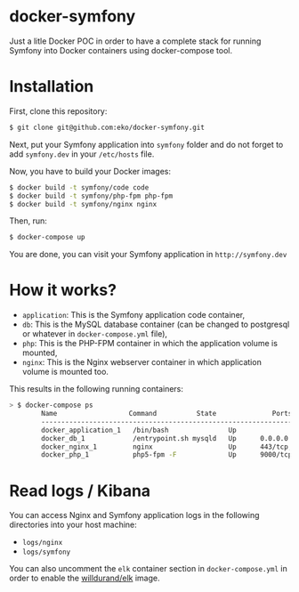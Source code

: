 docker-symfony
==============

Just a litle Docker POC in order to have a complete stack for running Symfony into Docker containers using docker-compose tool.

# Installation

First, clone this repository:

```bash
$ git clone git@github.com:eko/docker-symfony.git
```

Next, put your Symfony application into `symfony` folder and do not forget to add `symfony.dev` in your `/etc/hosts` file.

Now, you have to build your Docker images:

```bash
$ docker build -t symfony/code code
$ docker build -t symfony/php-fpm php-fpm
$ docker build -t symfony/nginx nginx
```

Then, run:

```bash
$ docker-compose up
```

You are done, you can visit your Symfony application in `http://symfony.dev`

# How it works?

* `application`: This is the Symfony application code container,
* `db`: This is the MySQL database container (can be changed to postgresql or whatever in `docker-compose.yml` file),
* `php`: This is the PHP-FPM container in which the application volume is mounted,
* `nginx`: This is the Nginx webserver container in which application volume is mounted too.

This results in the following running containers:

```bash
> $ docker-compose ps
        Name                  Command          State              Ports
        ----------------------------------------------------------------------------------
        docker_application_1   /bin/bash               Up
        docker_db_1            /entrypoint.sh mysqld   Up      0.0.0.0:3306->3306/tcp
        docker_nginx_1         nginx                   Up      443/tcp, 0.0.0.0:80->80/tcp
        docker_php_1           php5-fpm -F             Up      9000/tcp
```

# Read logs / Kibana

You can access Nginx and Symfony application logs in the following directories into your host machine:

* `logs/nginx`
* `logs/symfony`

You can also uncomment the `elk` container section in `docker-compose.yml` in order to enable the [willdurand/elk](https://www.github.com/willdurand/docker-elk) image.
